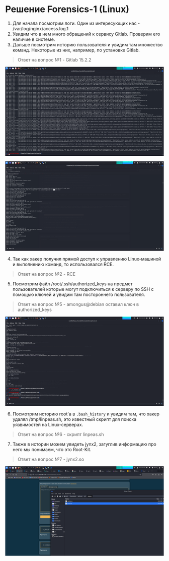 # Решение Forensics-1 (Linux)
1. Для начала посмотрим логи. Один из интересующих нас - /var/log/nginx/access.log.1
2. Увидим что в нем много обращений к сервису Gitlab. Проверим его наличие в системе.
3. Дальше посмотрим историю пользователя и увидим там множество команд. Некоторые из них, например, по установке Gitlab.
> Ответ на вопрос №1 - Gitlab 15.2.2

![badlab](https://github.com/artkegor/nto2024_writeups/blob/main/forensics2/forensics2-3.png)

![badlab15.2.2](https://github.com/artkegor/nto2024_writeups/blob/main/forensics2/forensics2-4.png)

4. Так как хакер получил прямой доступ к управлению Linux-машиной и выполнению команд, то использовался RCE.
> Ответ на вопрос №2 - RCE
5. Посмотрим файл /root/.ssh/authorized_keys на предмет пользователей которые могут подключиться к серверу по SSH с помощью ключей и увидим там постороннего пользователя. 
> Ответ на вопрос №5 - amongus@debian оставил ключ в authorized_keys

![hugekeys](https://github.com/artkegor/nto2024_writeups/blob/main/forensics2/forensics2-6.png)

6. Посмотрим историю root'a в `.bash_history` и увидим там, что хакер удалял /tmp/linpeas.sh, это известный скрипт для поиска уязвимостей на Linux-серверах.
> Ответ на вопрос №6 - скрипт linpeas.sh
7. Также в истории можем увидеть jynx2, загуглив информацию про него мы понимаем, что это Root-Kit.
> Ответ на вопрос №7 - jynx2.so

![jynx2](https://github.com/artkegor/nto2024_writeups/blob/main/forensics2/forensics2-1.png)
